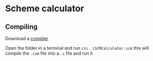 # Scheme calculator
## Compiling
Download a [compiler](https://code.call-cc.org/)

Open the folder in a terminal and run ```csi .\SCMCalculator.scm``` this will compile the ```.csm``` file into a ```.c``` file and run it
